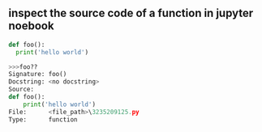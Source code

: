 ## inspect the source code of a function in jupyter noebook
```python
def foo():
  print('hello world')

>>>foo??
Signature: foo()
Docstring: <no docstring>
Source:   
def foo():
    print('hello world')
File:      <file_path>\3235209125.py
Type:      function
```
